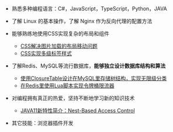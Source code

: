 - 熟悉多种编程语言：C#，JavaScript，TypeScript，Python，JAVA

- 了解 Linux 的基本操作，了解 Nginx 作为反向代理的配置方法

- 能够熟练地使用CSS实现复杂的布局和组件
  - [CSS解决图片加载的布局移动问题](https://blog.kaciras.com/article/15/preventing-content-reflow-from-lazy-loaded-images-by-pure-css)
  - [CSS实现多级标签样式](https://blog.kaciras.com/article/5/implement-multi-level-label-styles-by-CSS)
  
- 了解Redis、MySQL等流行数据库，**能够独立设计数据库结构和算法**
  - [使用ClosureTable设计在MySQL里存储树结构，实现无限级分类](https://blog.kaciras.com/article/6/store-tree-in-database)
  - [在Redis里使用Lua脚本实现令牌桶限流器](https://blog.kaciras.com/article/13/implement-token-bucket-with-redis-and-lua)
  
- 对编程拥有真正的热爱，坚持不断地学习新的知识技术
  - [JAVA11新特性简介：Nest-Based Access Control](https://blog.kaciras.com/article/9/Introduction-of-java11-feature-nest-based-access-control)
  
- 其它技能：浏览器插件开发